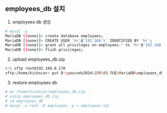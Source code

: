 ## employees_db 설치
1. employees db 생성
```sh
# mysql -p
MariaDB [(none)]> create database employees;
MariaDB [(none)]> CREATE USER 'hr'@'192.168.%' IDENTIFIED BY 'hr';
MariaDB [(none)]> grant all privileges on employees.* to 'hr'@'192.168.%';
MariaDB [(none)]> flush privileges;
```

2. upload employees_db.zip
```sh
c:\ sftp root@192.168.0.178
sftp:/home/kickscar> put D:\poscodx2024\강의\03.자료\MariaDB\employees_db.zip
```

3. restore employees db
```sh
# mv /home/kickscar/employees_db.zip .
# unzip employees_db.zip
# cd employees_db
# mysql -u root -D employees -p < employees.sql

```

